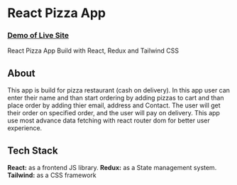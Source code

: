 # React Pizza App

### [Demo of Live Site](https://react-pizza-app-1212.netlify.app)

React Pizza App Build with React, Redux and Tailwind CSS

## About

This app is build for pizza restaurant (cash on delivery). In this app user can enter their name and than start ordering by adding pizzas to cart and than place order by adding thier email, address and Contact. The user will get their order on specified order, and the user will pay on delivery. This app use most advance data fetching with react router dom for better user experience.

## Tech Stack

**React:** as a frontend JS library.
**Redux:** as a State management system.
**Tailwind:** as a CSS framework
